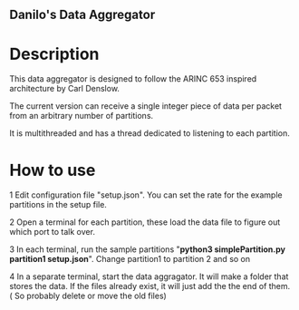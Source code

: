## Danilo's Data Aggregator

# Description

This data aggregator is designed to follow the ARINC 653 inspired architecture by Carl Denslow.

The current version can receive a single integer piece of data per packet from an arbitrary number of partitions.

It is multithreaded and has a thread dedicated to listening to each partition.

# How to use

1 Edit configuration file "setup.json". You can set the rate for the example partitions in the setup file.

2 Open a terminal for each partition, these load the data file to figure out which port to talk over. 

3 In each terminal, run the sample partitions "**python3 simplePartition.py partition1 setup.json**". Change partition1 to partition 2 and so on

4 In a separate terminal, start the data aggragator. It will make a folder that stores the data. If the files already exist, it will just add the the end of them. ( So probably delete or move the old files)

